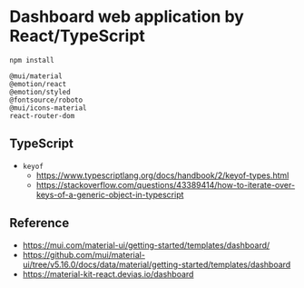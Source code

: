 # Dashboard web application by React/TypeScript

`npm install`
```
@mui/material
@emotion/react
@emotion/styled
@fontsource/roboto
@mui/icons-material
react-router-dom
```

## TypeScript

- `keyof`
  - https://www.typescriptlang.org/docs/handbook/2/keyof-types.html
  - https://stackoverflow.com/questions/43389414/how-to-iterate-over-keys-of-a-generic-object-in-typescript

## Reference

- https://mui.com/material-ui/getting-started/templates/dashboard/
- https://github.com/mui/material-ui/tree/v5.16.0/docs/data/material/getting-started/templates/dashboard
- https://material-kit-react.devias.io/dashboard
